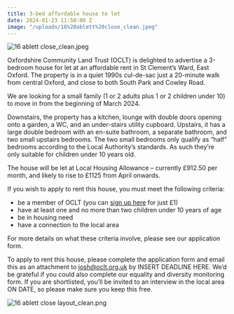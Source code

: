 ```yaml
---
title: 3-bed affordable house to let
date: 2024-01-23 11:50:00 Z
image: "/uploads/16%20ablett%20close_clean.jpeg"
---
```


![16 ablett close_clean.jpeg](/uploads/16%20ablett%20close_clean.jpeg)

Oxfordshire Community Land Trust (OCLT) is delighted to advertise a 3-bedroom house for let at an affordable rent in St Clement’s Ward, East Oxford. The property is in a quiet 1990s cul-de-sac just a 20-minute walk from central Oxford, and close to both South Park and Cowley Road.

We are looking for a small family (1 or 2 adults plus 1 or 2 children under 10) to move in from the beginning of March 2024.

Downstairs, the property has a kitchen, lounge with double doors opening onto a garden, a WC, and an under-stairs utility cupboard. Upstairs, it has a large double bedroom with an en-suite bathroom, a separate bathroom, and two small upstairs bedrooms. The two small bedrooms only qualify as “half” bedrooms according to the Local Authority’s standards. As such they’re only suitable for children under 10 years old.

The house will be let at Local Housing Allowance – currently £912.50 per month, and likely to rise to £1125 from April onwards.

If you wish to apply to rent this house, you must meet the following criteria:

* be a member of OCLT (you can [sign up here](https://app.donorfy.com/form/J7EEWBHW62/53NSK) for just £1)
* have at least one and no more than two children under 10 years of age
* be in housing need 
* have a connection to the local area

For more details on what these criteria involve, please see our application form.

To apply to rent this house, please complete the application form and email this as an attachment to [josh@oclt.org.uk](mailto:josh@oclt.org.uk) by INSERT DEADLINE HERE. We’d be grateful if you could also complete our equality and diversity monitoring form. If you are shortlisted, you’ll be invited to an interview in the local area ON DATE, so please make sure you keep this free.

![16 ablett close layout_clean.png](/uploads/16%20ablett%20close%20layout_clean.png)